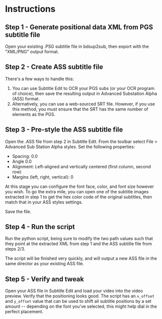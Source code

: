 # Instructions

## Step 1 - Generate positional data XML from PGS subtitle file

Open your existing .PSG subtitle file in bdsup2sub, then export with the "XML/PNG" output format.

## Step 2 - Create ASS subtitle file

There's a few ways to handle this:
1) You can use Subtitle Edit to OCR your PGS subs (or your OCR program of choice), then save the resulting output in Advanced Substation Alpha (ASS) format.
2) Alternatively, you can use a web-sourced SRT file.  However, if you use this method, you must ensure that the SRT has the same number of elements as the PGS.

## Step 3 - Pre-style the ASS subtitle file

Open the .ASS file from step 2 in Subtitle Edit.  From the toolbar select File > Advanced Sub Station Alpha styles.  Set the following properties:
- Spacing: 0.0
- Angle 0.0
- Alignment: Left-aligned and vertically centered (first column, second row)
- Margins (left, right, vertical): 0

At this stage you can configure the font face, color, and font size however you wish.  To go the extra mile, you can open one of the subtitle images extracted in step 1 to get the hex color code of the original subtitles, then match that in your ASS styles settings.

Save the file.

## Step 4 - Run the script

Run the python script, being sure to modify the two path values such that they point at the extracted XML from step 1 and the ASS subtitle file from steps 2/3.

The script will be finished very quickly, and will output a new ASS file in the same director as your existing ASS file.

## Step 5 - Verify and tweak

Open your ASS file in Subtitle Edit and load your video into the video preview.  Verify that the positioning looks good.  The script has an `x_offset` and `y_offset` value that can be used to shift all subtitle positions by a set amount -- depending on the font you've selected, this might help dial in the perfect placement.
